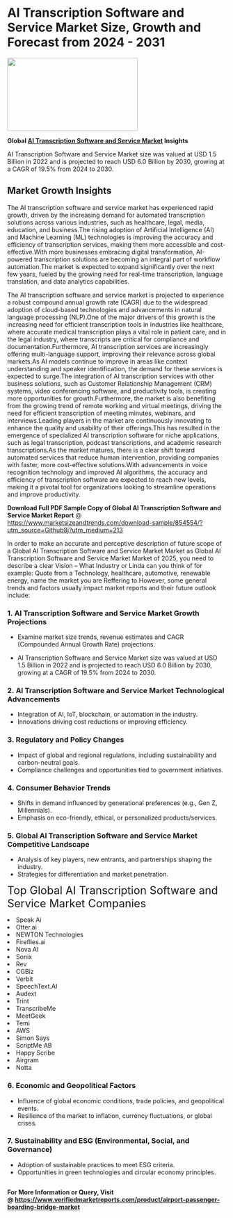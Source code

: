 <H1>AI Transcription Software and Service Market Size, Growth and Forecast from 2024 - 2031</H1><img class="aligncenter size-medium wp-image-584254" src="https://thirdeyenews.in/wp-content/uploads/2024/09/Global-Market-Research-300x168.jpeg" alt="" width="300" height="168" /><p><strong>Global&nbsp;<a href="https://www.marketsizeandtrends.com/download-sample/854554/?utm_source=Github8j?utm_medium=213">AI Transcription Software and Service Market</a> Insights</strong></p><p>AI Transcription Software and Service Market size was valued at USD 1.5 Billion in 2022 and is projected to reach USD 6.0 Billion by 2030, growing at a CAGR of 19.5% from 2024 to 2030.</p><p><h2>Market Growth Insights</h2> <p>The AI transcription software and service market has experienced rapid growth, driven by the increasing demand for automated transcription solutions across various industries, such as healthcare, legal, media, education, and business.The rising adoption of Artificial Intelligence (AI) and Machine Learning (ML) technologies is improving the accuracy and efficiency of transcription services, making them more accessible and cost-effective.With more businesses embracing digital transformation, AI-powered transcription solutions are becoming an integral part of workflow automation.The market is expected to expand significantly over the next few years, fueled by the growing need for real-time transcription, language translation, and data analytics capabilities.</p> <p>The AI transcription software and service market is projected to experience a robust compound annual growth rate (CAGR) due to the widespread adoption of cloud-based technologies and advancements in natural language processing (NLP).One of the major drivers of this growth is the increasing need for efficient transcription tools in industries like healthcare, where accurate medical transcription plays a vital role in patient care, and in the legal industry, where transcripts are critical for compliance and documentation.Furthermore, AI transcription services are increasingly offering multi-language support, improving their relevance across global markets.As AI models continue to improve in areas like context understanding and speaker identification, the demand for these services is expected to surge.The integration of AI transcription services with other business solutions, such as Customer Relationship Management (CRM) systems, video conferencing software, and productivity tools, is creating more opportunities for growth.Furthermore, the market is also benefiting from the growing trend of remote working and virtual meetings, driving the need for efficient transcription of meeting minutes, webinars, and interviews.Leading players in the market are continuously innovating to enhance the quality and usability of their offerings.This has resulted in the emergence of specialized AI transcription software for niche applications, such as legal transcription, podcast transcriptions, and academic research transcriptions.As the market matures, there is a clear shift toward automated services that reduce human intervention, providing companies with faster, more cost-effective solutions.With advancements in voice recognition technology and improved AI algorithms, the accuracy and efficiency of transcription software are expected to reach new levels, making it a pivotal tool for organizations looking to streamline operations and improve productivity.</p> <p><span class=""><strong>Download Full PDF Sample Copy of Global AI Transcription Software and Service Market Report</strong> @ <a href="https://www.marketsizeandtrends.com/download-sample/854554/?utm_source=Github8j?utm_medium=213" target="_blank">https://www.marketsizeandtrends.com/download-sample/854554/?utm_source=Github8j?utm_medium=213</a></span></p><p>In order to make an accurate and perceptive description of future scope of a Global&nbsp;AI Transcription Software and Service Market Market as Global&nbsp;AI Transcription Software and Service Market Market of 2025, you need to describe a clear Vision &ndash; What Industry or Linda can you think of for example: Quote from a Technology, healthcare, automotive, renewable energy, name the market you are Reffering to.However, some general trends and factors usually impact market reports and their future outlook include:</p><h3>1.&nbsp;<strong>AI Transcription Software and Service Market Growth Projections</strong></h3><ul><li>Examine market size trends, revenue estimates and CAGR (Compounded Annual Growth Rate) projections.</li><li><p>AI Transcription Software and Service Market size was valued at USD 1.5 Billion in 2022 and is projected to reach USD 6.0 Billion by 2030, growing at a CAGR of 19.5% from 2024 to 2030.</p></li></ul><h3>2.&nbsp;<strong>AI Transcription Software and Service Market Technological Advancements</strong></h3><ul><li>Integration of AI, IoT, blockchain, or automation in the industry.</li><li>Innovations driving cost reductions or improving efficiency.</li></ul><h3>3.&nbsp;<strong>Regulatory and Policy Changes</strong></h3><ul><li>Impact of global and regional regulations, including sustainability and carbon-neutral goals.</li><li>Compliance challenges and opportunities tied to government initiatives.</li></ul><h3>4.&nbsp;<strong>Consumer Behavior Trends</strong></h3><ul><li>Shifts in demand influenced by generational preferences (e.g., Gen Z, Millennials).</li><li>Emphasis on eco-friendly, ethical, or personalized products/services.</li></ul><h3>5.&nbsp;<strong>Global AI Transcription Software and Service Market Competitive Landscape</strong></h3><ul><li>Analysis of key players, new entrants, and partnerships shaping the industry.</li><li>Strategies for differentiation and market penetration.</li></ul><p data-pm-slice="1 1 []"><span style="color: inherit; font-family: inherit; font-size: 25px;">Top Global AI Transcription Software and Service Market Companies</span></p><div class="" data-test-id=""><p><li>Speak Ai</li><li> Otter.ai</li><li> NEWTON Technologies</li><li> Fireflies.ai</li><li> Nova AI</li><li> Sonix</li><li> Rev</li><li> CGBiz</li><li> Verbit</li><li> SpeechText.AI</li><li> Audext</li><li> Trint</li><li> TranscribeMe</li><li> MeetGeek</li><li> Temi</li><li> AWS</li><li> Simon Says</li><li> ScriptMe AB</li><li> Happy Scribe</li><li> Airgram</li><li> Notta</li></p></div><h3>6.&nbsp;<strong>Economic and Geopolitical Factors</strong></h3><ul><li>Influence of global economic conditions, trade policies, and geopolitical events.</li><li>Resilience of the market to inflation, currency fluctuations, or global crises.</li></ul><h3>7.&nbsp;<strong>Sustainability and ESG (Environmental, Social, and Governance)</strong></h3><ul><li>Adoption of sustainable practices to meet ESG criteria.</li><li>Opportunities in green technologies and circular economy principles.</li></ul><h2><strong style="font-size: 14px;">For More Information or Query, Visit @&nbsp;</strong><a style="background-color: #ffffff; font-size: 14px;" href="https://www.marketsizeandtrends.com/report/ai-transcription-software-and-service-market/" target="_blank">https://www.verifiedmarketreports.com/product/airport-passenger-boarding-bridge-market</a></h2>